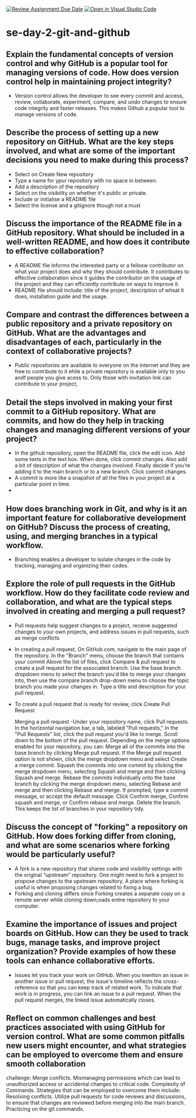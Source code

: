 [![Review Assignment Due Date](https://classroom.github.com/assets/deadline-readme-button-22041afd0340ce965d47ae6ef1cefeee28c7c493a6346c4f15d667ab976d596c.svg)](https://classroom.github.com/a/8wgCKhpZ)
[![Open in Visual Studio Code](https://classroom.github.com/assets/open-in-vscode-2e0aaae1b6195c2367325f4f02e2d04e9abb55f0b24a779b69b11b9e10269abc.svg)](https://classroom.github.com/online_ide?assignment_repo_id=15615568&assignment_repo_type=AssignmentRepo)
# se-day-2-git-and-github
## Explain the fundamental concepts of version control and why GitHub is a popular tool for managing versions of code. How does version control help in maintaining project integrity?
- Version control allows the developer to see every commit and access, review, collaborate, experiment, compare, and undo changes to ensure code integrity and faster releases. This makes Github a popular tool to manage versions of code.
  
## Describe the process of setting up a new repository on GitHub. What are the key steps involved, and what are some of the important decisions you need to make during this process?
- Select on Create New repository
- Type a name for ypur repository with no space in between.
- Add a description of the repository
- Select on the visibility on whether it's public or private.
- Include or initialise a README file
- Select the license and a gitignore though not a must
  
## Discuss the importance of the README file in a GitHub repository. What should be included in a well-written README, and how does it contribute to effective collaboration?
- A README file informs the interested party or a fellosw contributor on what your project does and why they should contribute. It contributes to effective collaboration since it guides the contributor on the usage of the project and they can efficiently contribute on ways to improve it.
- README file should include: title of the project, description of whsat it does, installation guide and the usage.
  
## Compare and contrast the differences between a public repository and a private repository on GitHub. What are the advantages and disadvantages of each, particularly in the context of collaborative projects?
- Public repositories are available to everyone on the internet and they are free to contribute to it ehile a private repository is available only to you andf people you give acess to. Only those with invitation link can contribute to your project,
  

## Detail the steps involved in making your first commit to a GitHub repository. What are commits, and how do they help in tracking changes and managing different versions of your project?
- In the github repository, open the README file, click the edit icon. Add some texts in the text box. When done, click commit changes. Also add a bit of description of what the changes involved. Finally decide if you're adding it to the main branch or to a new branch. Click commit changes.
- A commit is more like a snapshot of all the files in your project at a particular point in time.
- 
## How does branching work in Git, and why is it an important feature for collaborative development on GitHub? Discuss the process of creating, using, and merging branches in a typical workflow.
- Branching enables a developer to isolate changes in the code by tracking, managing and organizing their codes.
  
## Explore the role of pull requests in the GitHub workflow. How do they facilitate code review and collaboration, and what are the typical steps involved in creating and merging a pull request?
- Pull requests help suggest changes to a project, receive suggested changes to your own projects, and address issues in pull requests, such as merge conflicts
- In creating a pull request,  On GitHub.com, navigate to the main page of the repository.
In the "Branch" menu, choose the branch that contains your commit
Above the list of files, click Compare & pull request to create a pull request for the associated branch.
Use the base branch dropdown menu to select the branch you'd like to merge your changes into, then use the compare branch drop-down menu to choose the topic branch you made your changes in.
Type a title and description for your pull request.
- To create a pull request that is ready for review, click Create Pull Request
  
  Merging a pull request
-Under your repository name, click  Pull requests.
In the horizontal navigation bar, a tab, labeled "Pull requests," 
In the "Pull Requests" list, click the pull request you'd like to merge.
Scroll down to the bottom of the pull request. Depending on the merge options enabled for your repository, you can:
Merge all of the commits into the base branch by clicking Merge pull request. If the Merge pull request option is not shown, click the merge dropdown menu and select Create a merge commit.
Squash the commits into one commit by clicking the merge dropdown menu, selecting Squash and merge and then clicking Squash and merge.
Rebase the commits individually onto the base branch by clicking the merge dropdown menu, selecting Rebase and merge and then clicking Rebase and merge.
If prompted, type a commit message, or accept the default message.
Click Confirm merge, Confirm squash and merge, or Confirm rebase and merge.
Delete the branch. This keeps the list of branches in your repository tidy.

## Discuss the concept of "forking" a repository on GitHub. How does forking differ from cloning, and what are some scenarios where forking would be particularly useful?
- A fork is a new repository that shares code and visibility settings with the original “upstream” repository. One might need to fork a project to propose changes to the upstream repository. A place where forking is useful is when  proposing changes related to fixing a bug.
- Forking and cloning differs since Forking creates a separate copy on a remote server while cloning down;oads entire repository to your computer. 

## Examine the importance of issues and project boards on GitHub. How can they be used to track bugs, manage tasks, and improve project organization? Provide examples of how these tools can enhance collaborative efforts.
- Issues let you track your work on GitHub. When you mention an issue in another issue or pull request, the issue's timeline reflects the cross-reference so that you can keep track of related work. To indicate that work is in progress, you can link an issue to a pull request. When the pull request merges, the linked issue automatically closes.

## Reflect on common challenges and best practices associated with using GitHub for version control. What are some common pitfalls new users might encounter, and what strategies can be employed to overcome them and ensure smooth collaboration
challenge: Merge conflicts. Mismanaging permissions which can lead to unauthorized access or accidental changes to critical code. Complexity of Commands.
Strategies that can be employed to overcome them include: Resolving conflicts. Utilize pull requests for code reviews and discussions, to ensure that changes are reviewed before merging into the main branch. Practicing on the git commands.
